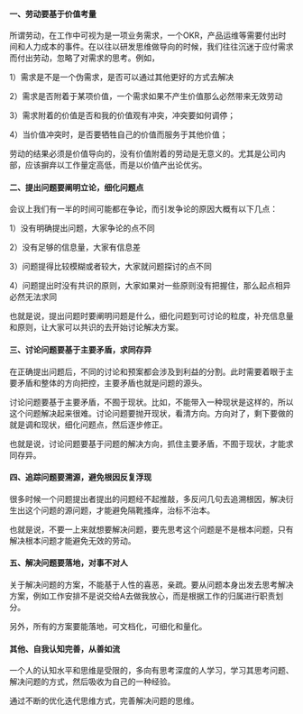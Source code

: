 #### 一、劳动要基于价值考量

所谓劳动，在工作中可视为是一项业务需求，一个OKR，产品运维等需要付出时间和人力成本的事件。在以往以研发思维做导向的时候，我们往往沉迷于应付需求而付出劳动，忽略了对需求的思考。例如，

1）需求是不是一个伪需求，是否可以通过其他更好的方式去解决

2）需求是否附着于某项价值，一个需求如果不产生价值那么必然带来无效劳动

3）需求附着的价值是否和我的价值观有冲突，冲突要如何调停；

4）当价值冲突时，是否要牺牲自己的价值而服务于其他价值；

劳动的结果必须是价值导向的，没有价值附着的劳动是无意义的。尤其是公司内部，应该摒弃以工作量定高低，而是以价值产出论优劣。

#### 二、提出问题要阐明立论，细化问题点

会议上我们有一半的时间可能都在争论，而引发争论的原因大概有以下几点：

1）没有明确提出问题，大家争论的点不同

2）没有足够的信息量，大家有信息差

3）问题提得比较模糊或者较大，大家就问题探讨的点不同

4）问题提出时没有共识的原则，大家如果对一些原则没有把握住，那么起点相异必然无法求同

也就是说，提出问题时要阐明问题是什么，细化问题到可讨论的粒度，补充信息量和原则，让大家可以共识的去开始讨论解决方案。

#### 三、讨论问题要基于主要矛盾，求同存异

在正确提出问题后，不同的讨论和预案都会涉及到利益的分割。此时需要着眼于主要矛盾和整体的方向把控，主要矛盾也就是问题的源头。

讨论问题要基于主要矛盾，不囿于现状。比如，不能带入一种现状是这样的，所以这个问题解决起来很难。讨论问题要抛开现状，看清方向。方向对了，剩下要做的就是调和现状，细化问题点，然后逐步修正。

也就是说，讨论问题要基于问题的解决方向，抓住主要矛盾，不囿于现状，才能求同存异。

#### 四、追踪问题要溯源，避免根因反复浮现

很多时候一个问题提出者提出的问题经不起推敲，多反问几句去追溯根因，解决衍生出这个问题的源问题，才能避免隔靴搔痒，治标不治本。

也就是说，不要一上来就想要解决问题，要先思考这个问题是不是根本问题，只有解决根本问题才能避免无效的劳动。

#### 五、解决问题要落地，对事不对人

关于解决问题的方案，不能基于人性的喜恶，亲疏。要从问题本身出发去思考解决方案，例如工作安排不是说交给A去做我放心，而是根据工作的归属进行职责划分。

另外，所有的方案要能落地，可文档化，可细化和量化。

#### 其他、自我认知完善，从善如流

一个人的认知水平和思维是受限的，多向有思考深度的人学习，学习其思考问题、解决问题的方式，然后吸收为自己的一种经验。

通过不断的优化迭代思维方式，完善解决问题的思维。